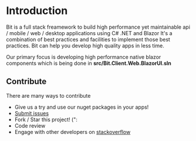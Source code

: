 # Introduction

Bit is a full stack freamework to build high performance yet maintainable api / mobile / web / desktop applications using C# .NET and Blazor
It's a combination of best practices and facilities to implement those best practices. Bit can help you develop high quality apps in less time.

Our primary focus is developing high performance native blazor components which is being done in **src/Bit.Client.Web.BlazorUI.sln**

## **Contribute**

There are many ways to contribute

* Give us a try and use our nuget packages in your apps!
* [Submit issues](https://github.com/bitfoundation/bitframework/issues/new?template=bug_report.md)
* Fork / Star this project! (":
* Code review
* Engage with other developers on [stackoverflow](http://stackoverflow.com/questions/tagged/bit-framework)
